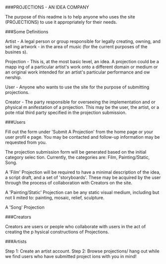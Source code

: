 ###PROJECTIONS - AN IDEA COMPANY

The purpose of this readme is to help anyone who uses the site (PROJECTIONS) to use
it appropriately for their needs.


###Some Definitions

Artist - A legal person or group responsible for legally creating, owning,  and sell
	 ing artwork - in the area of music (for the current purposes of the busines
	 s).

Projection - This is, at the most basic level, an idea. A projection could be a mapp
	     ing of a particular artist's work onto a different domain or medium or
	     an original work intended for an artist's particular performance and ow
	     nership.

User - Anyone who wants to use the site for the purpose of submitting projections.

Creator - The party responsible for overseeing the implementation and or physical m
	  anifestation of a projection. This may be the user, the artist, or a pote
	  ntial third party specified in the projection submission.


###Users

Fill out the form under 'Submit A Projection' from the home page or your user profil
e page. You may be contacted and follow-up information may be requested from you.

The projection submission form will be generated based on the initial category selec
tion. Currently, the categories are: Film, Painting/Static, Song.

A 'Film' Projection will be required to have a minimal description of the idea, a
script draft, and a set of 'storyboards'. These may be acquired by the user through
the process of collaboration with Creators on the site.

A 'Painting/Static' Projection can be any static visual medium, including but not li
mited to: painting, mosaic, relief, sculpture.

A 'Song' Projection

###Creators

Creators are users or people who collaborate with users in the act of creating the p
hysical constructions of Projections.

###Artists

Step 1: Create an artist account.
Step 2: Browse projections/ hang out while we find users who have submitted project
	ions with you in mind!

